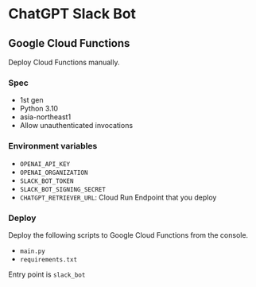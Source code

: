 # ChatGPT Slack Bot

## Google Cloud Functions

Deploy Cloud Functions manually.

### Spec

- 1st gen
- Python 3.10
- asia-northeast1
- Allow unauthenticated invocations

### Environment variables

- `OPENAI_API_KEY`
- `OPENAI_ORGANIZATION`
- `SLACK_BOT_TOKEN`
- `SLACK_BOT_SIGNING_SECRET`
- `CHATGPT_RETRIEVER_URL`: Cloud Run Endpoint that you deploy

### Deploy

Deploy the following scripts to Google Cloud Functions from the console.

- `main.py`
- `requirements.txt`

Entry point is `slack_bot`
